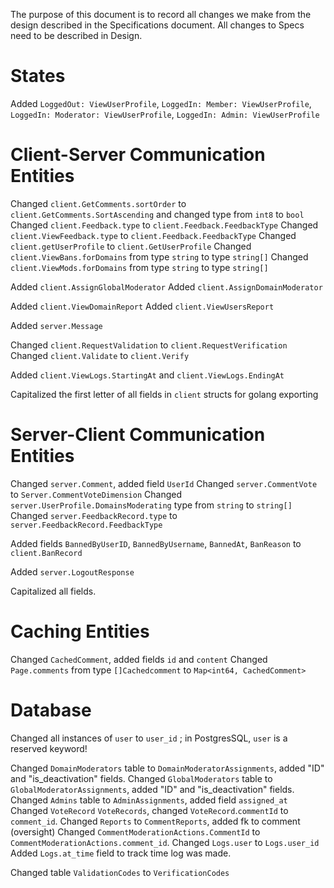 

The purpose of this document is to record all changes we make from the design described in the Specifications document. All changes to Specs need to be described in Design.



# States

Added `LoggedOut: ViewUserProfile`, `LoggedIn: Member: ViewUserProfile`, `LoggedIn: Moderator: ViewUserProfile`, `LoggedIn: Admin: ViewUserProfile`

# Client-Server Communication Entities

Changed `client.GetComments.sortOrder` to `client.GetComments.SortAscending` and changed type from `int8` to `bool` 
Changed `client.Feedback.type` to `client.Feedback.FeedbackType`
Changed `client.ViewFeedback.type` to `client.Feedback.FeedbackType`
Changed `client.getUserProfile` to `client.GetUserProfile`
Changed `client.ViewBans.forDomains` from type `string` to type `string[]`
Changed `client.ViewMods.forDomains` from type `string` to type `string[]`

Added `client.AssignGlobalModerator`
Added `client.AssignDomainModerator`

Added `client.ViewDomainReport`
Added `client.ViewUsersReport`

Added `server.Message`

Changed `client.RequestValidation` to `client.RequestVerification`
Changed `client.Validate` to `client.Verify`

Added `client.ViewLogs.StartingAt` and `client.ViewLogs.EndingAt`

Capitalized the first letter of all fields in `client` structs for golang exporting


# Server-Client Communication Entities

Changed `server.Comment`, added field `UserId`
Changed `server.CommentVote` to `Server.CommentVoteDimension`
Changed `server.UserProfile.DomainsModerating` type from `string` to `string[]`
Changed `server.FeedbackRecord.type` to `server.FeedbackRecord.FeedbackType`

Added fields `BannedByUserID`, `BannedByUsername`, `BannedAt`, `BanReason` to `client.BanRecord`

Added `server.LogoutResponse`

Capitalized all fields.

# Caching Entities

Changed `CachedComment`, added fields `id` and `content`
Changed `Page.comments` from type `[]Cachedcomment` to `Map<int64, CachedComment>`


# Database

Changed all instances of `user` to `user_id` ; in PostgresSQL, `user` is a reserved keyword!

Changed `DomainModerators` table to `DomainModeratorAssignments`, added "ID" and "is_deactivation" fields.
Changed `GlobalModerators` table to `GlobalModeratorAssignments`, added "ID" and "is_deactivation" fields.
Changed `Admins` table to `AdminAssignments`, added field `assigned_at`
Changed `VoteRecord` `VoteRecords`, changed `VoteRecord`.`commentId` to `comment_id`.
Changed `Reports` to `CommentReports`, added fk to comment (oversight)
Changed `CommentModerationActions.CommentId` to `CommentModerationActions.comment_id`.
Changed `Logs.user` to `Logs.user_id`
Added `Logs.at_time` field to track time log was made.

Changed table `ValidationCodes` to `VerificationCodes`


